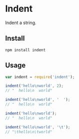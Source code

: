 # Indent

Indent a string.

## Install

```
npm install indent
```

## Usage

```js
var indent = require('indent');

indent('hello\nworld', 2);
// "  hello\n  world"

indent('hello\nworld', '  ');
// "  hello\n  world"

indent('hello\nworld');
// "  hello\n  world"

indent('hello\nworld', '\t');
// "\thello\n\tworld"
```